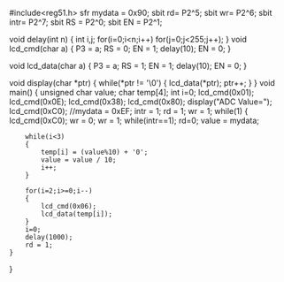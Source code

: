 #include<reg51.h>
sfr mydata = 0x90;
sbit rd= P2^5; 
sbit wr= P2^6;
sbit intr= P2^7;
sbit RS = P2^0;
sbit EN = P2^1;


void delay(int n)
{
	int i,j;
	for(i=0;i<n;i++)
	for(j=0;j<255;j++);
}
void lcd_cmd(char a)
{
	P3 = a;
	RS = 0;
	EN = 1;
	delay(10);
	EN = 0;
}

void lcd_data(char a)
{
	P3 = a;
	RS = 1;
	EN = 1;
	delay(10);
	EN = 0;
}

void display(char *ptr)
{
	while(*ptr != '\0')
	{
		lcd_data(*ptr);
		ptr++;
	}
}
void main()
{
	unsigned char value;
	char temp[4];
	int i=0;
	lcd_cmd(0x01); 
	lcd_cmd(0x0E); 
	lcd_cmd(0x38); 
	lcd_cmd(0x80); 
	display("ADC Value=");
	lcd_cmd(0xC0);
	//mydata = 0xEF;
	intr = 1;
	rd = 1;
	wr = 1;
	while(1)
	{
		lcd_cmd(0xC0);
		wr = 0;
		wr = 1;
		while(intr==1);
	  rd=0;
		value = mydata;
		
		while(i<3)
		{
			temp[i] = (value%10) + '0'; 
			value = value / 10;
			i++;
		}
		
		for(i=2;i>=0;i--)
		{
			lcd_cmd(0x06);
			lcd_data(temp[i]);
		}
		i=0;
		delay(1000);
		rd = 1;
	}
}
